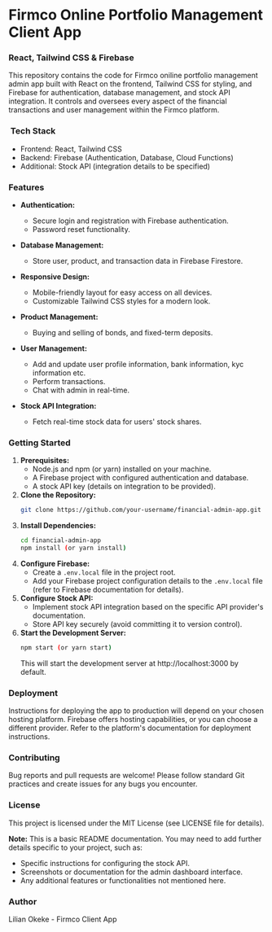 #  Firmco Online Portfolio Management Client App 

### React, Tailwind CSS & Firebase

This repository contains the code for Firmco oniline portfolio management admin app built with React on the frontend, Tailwind CSS for styling, and Firebase for authentication, database management, and stock API integration. It controls and oversees every aspect of the financial transactions and user management within the Firmco platform.

### ️ Tech Stack

* Frontend: React, Tailwind CSS
* Backend: Firebase (Authentication, Database, Cloud Functions)
* Additional: Stock API (integration details to be specified)

###   Features

* **Authentication:**
    * Secure login and registration with Firebase authentication.
    * Password reset functionality.

* **Database Management:**
    * Store user, product, and transaction data in Firebase Firestore.

* **Responsive Design:**
    * Mobile-friendly layout for easy access on all devices.
    * Customizable Tailwind CSS styles for a modern look.

* **Product Management:**
    * Buying and selling of bonds, and fixed-term deposits.

* **User Management:**
    * Add and update user profile information, bank information, kyc information etc.
    * Perform transactions.
    * Chat with admin in real-time.

* **Stock API Integration:**
    * Fetch real-time stock data for users' stock shares.



###  Getting Started

1. **Prerequisites:**
    * Node.js and npm (or yarn) installed on your machine.
    * A Firebase project with configured authentication and database.
    * A stock API key (details on integration to be provided).
2. **Clone the Repository:**
    ```bash
    git clone https://github.com/your-username/financial-admin-app.git
    ```
3. **Install Dependencies:**
    ```bash
    cd financial-admin-app
    npm install (or yarn install)
    ```
4. **Configure Firebase:**
    * Create a `.env.local` file in the project root.
    * Add your Firebase project configuration details to the `.env.local` file (refer to Firebase documentation for details).
5. **Configure Stock API:**
    * Implement stock API integration based on the specific API provider's documentation. 
    * Store API key securely (avoid committing it to version control).
6. **Start the Development Server:**
    ```bash
    npm start (or yarn start)
    ```
    This will start the development server at http://localhost:3000 by default.

###   Deployment

Instructions for deploying the app to production will depend on your chosen hosting platform. Firebase offers hosting capabilities, or you can choose a different provider. Refer to the platform's documentation for deployment instructions.

###   Contributing

Bug reports and pull requests are welcome! Please follow standard Git practices and create issues for any bugs you encounter.

###   License

This project is licensed under the MIT License (see LICENSE file for details).

**Note:** This is a basic README documentation. You may need to add further details specific to your project, such as:

* Specific instructions for configuring the stock API.
* Screenshots or documentation for the admin dashboard interface.
* Any additional features or functionalities not mentioned here.

###   Author

Lilian Okeke - Firmco Client App
